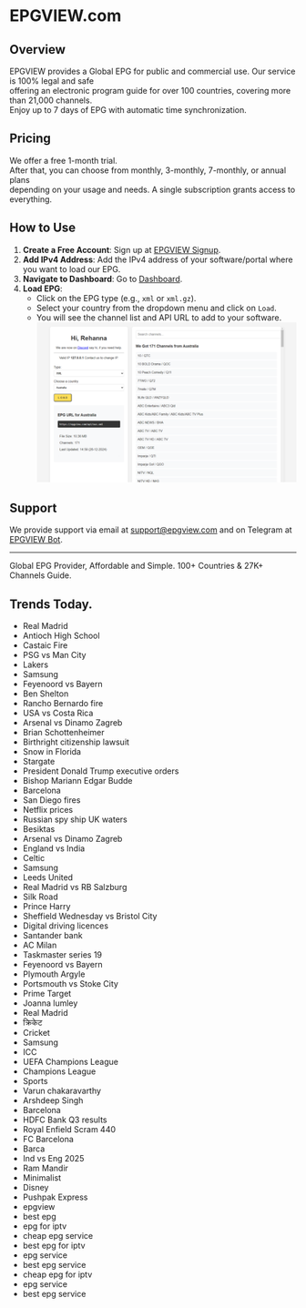 # EPGVIEW.com



## Overview
EPGVIEW provides a Global EPG for public and commercial use. Our service is 100% legal and safe\
offering an electronic program guide for over 100 countries, covering more than 21,000 channels.\
Enjoy up to 7 days of EPG with automatic time synchronization.

## Pricing
We offer a free 1-month trial. \
After that, you can choose from monthly, 3-monthly, 7-monthly, or annual plans \
depending on your usage and needs. A single subscription grants access to everything.

## How to Use
1. **Create a Free Account**: Sign up at [EPGVIEW Signup](https://epgview.com/signup.php).
2. **Add IPv4 Address**: Add the IPv4 address of your software/portal where you want to load our EPG.
3. **Navigate to Dashboard**: Go to [Dashboard](https://epgview.com/dashboard.php).
4. **Load EPG**:
   - Click on the EPG type (e.g., `xml` or `xml.gz`).
   - Select your country from the dropdown menu and click on `Load`.
   - You will see the channel list and API URL to add to your software.
![EPGVIEW](img/dashboard.png)
## Support
We provide support via email at [support@epgview.com](mailto:support@epgview.com) and on Telegram at [EPGVIEW Bot](https://t.me/epgview_bot).

---

Global EPG Provider, Affordable and Simple. 100+ Countries & 27K+ Channels Guide.

## Trends Today.

- Real Madrid
- Antioch High School
- Castaic Fire
- PSG vs Man City
- Lakers
- Samsung
- Feyenoord vs Bayern
- Ben Shelton
- Rancho Bernardo fire
- USA vs Costa Rica
- Arsenal vs Dinamo Zagreb
- Brian Schottenheimer
- Birthright citizenship lawsuit
- Snow in Florida
- Stargate
- President Donald Trump executive orders
- Bishop Mariann Edgar Budde
- Barcelona
- San Diego fires
- Netflix prices
- Russian spy ship UK waters
- Besiktas
- Arsenal vs Dinamo Zagreb
- England vs India
- Celtic
- Samsung
- Leeds United
- Real Madrid vs RB Salzburg
- Silk Road
- Prince Harry
- Sheffield Wednesday vs Bristol City
- Digital driving licences
- Santander bank
- AC Milan
- Taskmaster series 19
- Feyenoord vs Bayern
- Plymouth Argyle
- Portsmouth vs Stoke City
- Prime Target
- Joanna lumley
- Real Madrid
- क्रिकेट
- Cricket
- Samsung
- ICC
- UEFA Champions League
- Champions League
- Sports
- Varun chakaravarthy
- Arshdeep Singh
- Barcelona
- HDFC Bank Q3 results
- Royal Enfield Scram 440
- FC Barcelona
- Barca
- Ind vs Eng 2025
- Ram Mandir
- Minimalist
- Disney
- Pushpak Express
- epgview
- best epg
- epg for iptv
- cheap epg service
- best epg for iptv
- epg service
- best epg service
- cheap epg for iptv
- epg service
- best epg service
